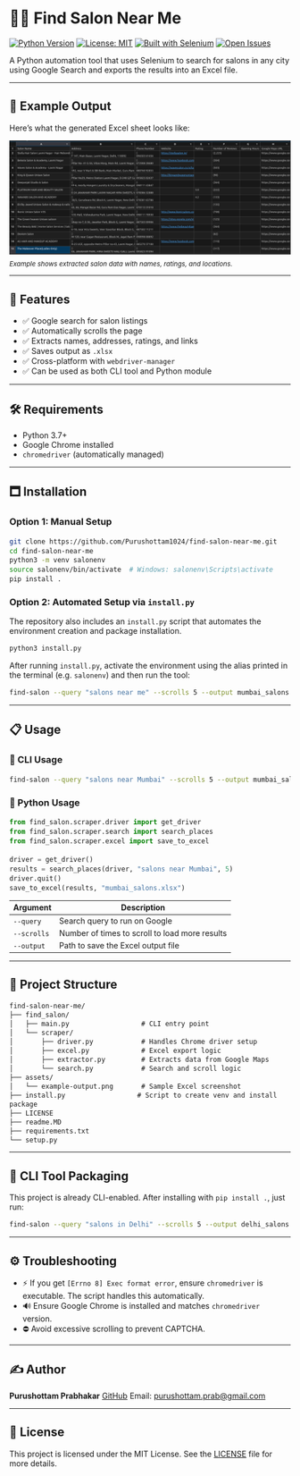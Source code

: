 # 💇‍♀️ Find Salon Near Me

[![Python Version](https://img.shields.io/badge/python-3.7%2B-blue.svg)](https://www.python.org/downloads/)
[![License: MIT](https://img.shields.io/badge/License-MIT-yellow.svg)](LICENSE)
[![Built with Selenium](https://img.shields.io/badge/built%20with-Selenium-green)](https://www.selenium.dev/)
[![Open Issues](https://img.shields.io/github/issues/Purushottam1024/find-salon-near-me)](https://github.com/Purushottam1024/find-salon-near-me/issues)

A Python automation tool that uses Selenium to search for salons in any city using Google Search and exports the results into an Excel file.

---

## 📸 Example Output

Here’s what the generated Excel sheet looks like:

![Excel Output Screenshot](assets/image.png) <sub>*Example shows extracted salon data with names, ratings, and locations.*</sub>

---

## 🚀 Features

* ✅ Google search for salon listings
* ✅ Automatically scrolls the page
* ✅ Extracts names, addresses, ratings, and links
* ✅ Saves output as `.xlsx`
* ✅ Cross-platform with `webdriver-manager`
* ✅ Can be used as both CLI tool and Python module

---

## 🛠️ Requirements

* Python 3.7+
* Google Chrome installed
* `chromedriver` (automatically managed)

---

## 🗖️ Installation

### Option 1: Manual Setup

```bash
git clone https://github.com/Purushottam1024/find-salon-near-me.git
cd find-salon-near-me
python3 -m venv salonenv
source salonenv/bin/activate  # Windows: salonenv\Scripts\activate
pip install .
```

### Option 2: Automated Setup via `install.py`

The repository also includes an `install.py` script that automates the environment creation and package installation.

```bash
python3 install.py
```

After running `install.py`, activate the environment using the alias printed in the terminal (e.g. `salonenv`) and then run the tool:

```bash
find-salon --query "salons near me" --scrolls 5 --output mumbai_salons.xlsx
```

---

## 📋 Usage

### 🔧 CLI Usage

```bash
find-salon --query "salons near Mumbai" --scrolls 5 --output mumbai_salons.xlsx
```

### 🐍 Python Usage

```python
from find_salon.scraper.driver import get_driver
from find_salon.scraper.search import search_places
from find_salon.scraper.excel import save_to_excel

driver = get_driver()
results = search_places(driver, "salons near Mumbai", 5)
driver.quit()
save_to_excel(results, "mumbai_salons.xlsx")
```

| Argument    | Description                                    |
| ----------- | ---------------------------------------------- |
| `--query`   | Search query to run on Google                  |
| `--scrolls` | Number of times to scroll to load more results |
| `--output`  | Path to save the Excel output file             |

---

## 🧫 Project Structure

```text
find-salon-near-me/
├── find_salon/
│   ├── main.py                  # CLI entry point
│   └── scraper/
│       ├── driver.py            # Handles Chrome driver setup
│       ├── excel.py             # Excel export logic
│       ├── extractor.py         # Extracts data from Google Maps
│       └── search.py            # Search and scroll logic
├── assets/
│   └── example-output.png       # Sample Excel screenshot
├── install.py                  # Script to create venv and install package
├── LICENSE
├── readme.MD
├── requirements.txt
└── setup.py
```

---

## 🥪 CLI Tool Packaging

This project is already CLI-enabled. After installing with `pip install .`, just run:

```bash
find-salon --query "salons in Delhi" --scrolls 5 --output delhi_salons.xlsx
```

---

## ⚙️ Troubleshooting

* ⚡ If you get `[Errno 8] Exec format error`, ensure `chromedriver` is executable. The script handles this automatically.
* 🔊 Ensure Google Chrome is installed and matches `chromedriver` version.
* ⛔ Avoid excessive scrolling to prevent CAPTCHA.

---

## ✍️ Author

**Purushottam Prabhakar**
[GitHub](https://github.com/Purushottam1024)
Email: [purushottam.prab@gmail.com](mailto:purushottam.prab@gmail.com)

---

## 📄 License

This project is licensed under the MIT License. See the [LICENSE](LICENSE) file for more details.
